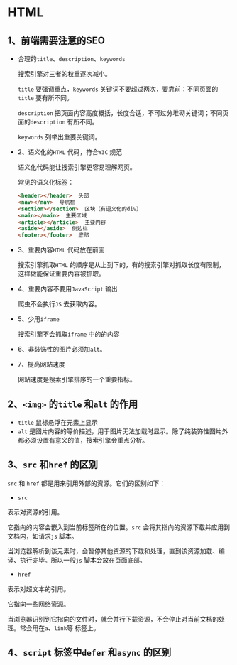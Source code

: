 # HTML

## 1、前端需要注意的SEO

+ 合理的`title`、`description`、`keywords`

    搜索引擎对三者的权重逐次减小。

    `title` 要强调重点，`keywords` 关键词不要超过两次，要靠前；不同页面的`title` 要有所不同。

    `description` 把页面内容高度概括，长度合适，不可过分堆砌关键词；不同页面的`description` 有所不同。

    `keywords` 列举出重要关键词。

+ 2、语义化的`HTML` 代码，符合`W3C` 规范

    语义化代码能让搜索引擎更容易理解网页。

    常见的语义化标签：
    ```html
    <header></header>  头部
    <nav></nav>  导航栏
    <section></section>  区块（有语义化的div）
    <main></main>  主要区域
    <article></article>  主要内容
    <aside></aside>  侧边栏
    <footer></footer>  底部
    ```

+ 3、重要内容`HTML` 代码放在前面

    搜索引擎抓取`HTML` 的顺序是从上到下的，有的搜索引擎对抓取长度有限制，这样做能保证重要内容被抓取。

+ 4、重要内容不要用`JavaScript` 输出

    爬虫不会执行`JS` 去获取内容。

+ 5、少用`iframe`

    搜索引擎不会抓取`iframe` 中的的内容

+ 6、非装饰性的图片必须加`alt`。

+ 7、提高网站速度

    网站速度是搜索引擎排序的一个重要指标。

## 2、`<img>` 的`title` 和`alt` 的作用

+ `title` 鼠标悬浮在元素上显示
+ `alt` 是图片内容的等价描述，用于图片无法加载时显示。除了纯装饰性图片外都必须设置有意义的值，搜索引擎会重点分析。

## 3、`src` 和`href` 的区别

`src` 和 `href` 都是用来引用外部的资源。它们的区别如下：

+ `src`

表示对资源的引用。

它指向的内容会嵌入到当前标签所在的位置。`src` 会将其指向的资源下载并应用到文档内，如请求`js` 脚本。

当浏览器解析到该元素时，会暂停其他资源的下载和处理，直到该资源加载、编译、执行完毕。所以一般`js` 脚本会放在页面底部。

+ `href`

表示对超文本的引用。

它指向一些网络资源。

当浏览器识别到它指向的文件时，就会并行下载资源，不会停止对当前文档的处理。常会用在`a`、`link`等 标签上。

## 4、`script` 标签中`defer` 和`async` 的区别

